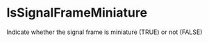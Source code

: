 IsSignalFrameMiniature
======================

Indicate whether the signal frame is miniature (TRUE) or not (FALSE)
